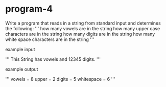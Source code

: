 # program-4
Write a program that reads in a string from standard input and determines the following:
'''
how many vowels are in the string
how many upper case characters are in the string
how many digits are in the string
how many white space characters are in the string
'''

example input

'''
This String has vowels and 12345 digits. 
'''

example output

'''
vowels = 8
upper = 2
digits = 5
whitespace = 6
'''
